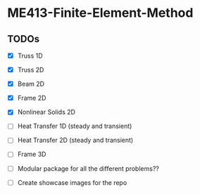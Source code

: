 # ME413-Finite-Element-Method

## TODOs
- [x] Truss 1D
- [x] Truss 2D
- [x] Beam 2D
- [x] Frame 2D
- [x] Nonlinear Solids 2D

- [ ] Heat Transfer 1D (steady and transient)
- [ ] Heat Transfer 2D (steady and transient)
- [ ] Frame 3D
- [ ] Modular package for all the different problems??

- [ ] Create showcase images for the repo
